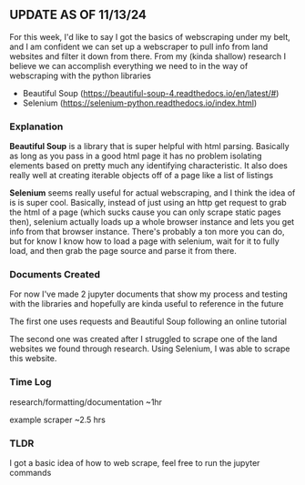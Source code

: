 ## UPDATE AS OF 11/13/24
For this week, I'd like to say I got the basics of webscraping under my belt, and I am confident we can set up a webscraper to pull info from land websites and filter it down from there.
From my (kinda shallow) research I believe we can accomplish everything we need to in the way of webscraping with the python libraries
  - Beautiful Soup (https://beautiful-soup-4.readthedocs.io/en/latest/#)
  - Selenium (https://selenium-python.readthedocs.io/index.html)

### Explanation
**Beautiful Soup** is a library that is super helpful with html parsing.  Basically as long as you pass in a good html page it has no problem isolating elements 
based on pretty much any identifying characteristic. It also does really well at creating iterable objects off of a page like a list of listings

**Selenium** seems really useful for actual webscraping, and I think the idea of is is super cool.  Basically, instead of just using an http get request to grab 
the html of a page (which sucks cause you can only scrape static pages then), selenium actually loads up a whole browser instance and lets you get info from that 
browser instance.  There's probably a ton more you can do, but for know I know how to load a page with selenium, wait for it to fully load, and then grab the page
source and parse it from there.

### Documents Created
For now I've made 2 jupyter documents that show my process and testing with the libraries and hopefully are kinda useful to reference in the future

The first one uses requests and Beautiful Soup following an online tutorial

The second one was created after I struggled to scrape one of the land websites we found through research.  Using Selenium, I was able to scrape this website.

### Time Log
research/formatting/documentation ~1hr

example scraper ~2.5 hrs

### TLDR
I got a basic idea of how to web scrape, feel free to run the jupyter commands

